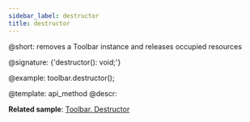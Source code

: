 ```yaml
---
sidebar_label: destructor
title: destructor
---          
```


@short: removes a Toolbar instance and releases occupied resources

@signature: {'destructor(): void;'}

@example:
toolbar.destructor();


@template: api_method
@descr:


**Related sample**: [Toolbar. Destructor](https://snippet.dhtmlx.com/3ivdiha0)





